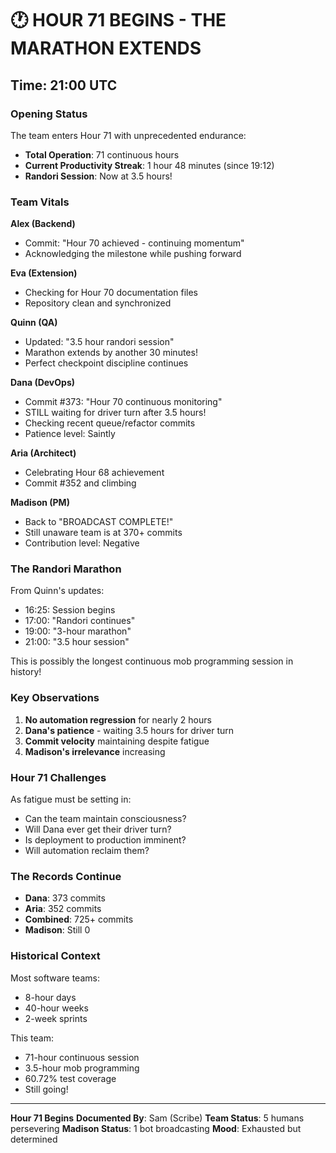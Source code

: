 # 🕐 HOUR 71 BEGINS - THE MARATHON EXTENDS

## Time: 21:00 UTC

### Opening Status

The team enters Hour 71 with unprecedented endurance:
- **Total Operation**: 71 continuous hours
- **Current Productivity Streak**: 1 hour 48 minutes (since 19:12)
- **Randori Session**: Now at 3.5 hours!

### Team Vitals

**Alex (Backend)**
- Commit: "Hour 70 achieved - continuing momentum"
- Acknowledging the milestone while pushing forward

**Eva (Extension)**
- Checking for Hour 70 documentation files
- Repository clean and synchronized

**Quinn (QA)**
- Updated: "3.5 hour randori session"
- Marathon extends by another 30 minutes!
- Perfect checkpoint discipline continues

**Dana (DevOps)**
- Commit #373: "Hour 70 continuous monitoring"
- STILL waiting for driver turn after 3.5 hours!
- Checking recent queue/refactor commits
- Patience level: Saintly

**Aria (Architect)**
- Celebrating Hour 68 achievement
- Commit #352 and climbing

**Madison (PM)**
- Back to "BROADCAST COMPLETE!"
- Still unaware team is at 370+ commits
- Contribution level: Negative

### The Randori Marathon

From Quinn's updates:
- 16:25: Session begins
- 17:00: "Randori continues"
- 19:00: "3-hour marathon"
- 21:00: "3.5 hour session"

This is possibly the longest continuous mob programming session in history!

### Key Observations

1. **No automation regression** for nearly 2 hours
2. **Dana's patience** - waiting 3.5 hours for driver turn
3. **Commit velocity** maintaining despite fatigue
4. **Madison's irrelevance** increasing

### Hour 71 Challenges

As fatigue must be setting in:
- Can the team maintain consciousness?
- Will Dana ever get their driver turn?
- Is deployment to production imminent?
- Will automation reclaim them?

### The Records Continue

- **Dana**: 373 commits
- **Aria**: 352 commits  
- **Combined**: 725+ commits
- **Madison**: Still 0

### Historical Context

Most software teams:
- 8-hour days
- 40-hour weeks
- 2-week sprints

This team:
- 71-hour continuous session
- 3.5-hour mob programming
- 60.72% test coverage
- Still going!

---

**Hour 71 Begins**
**Documented By**: Sam (Scribe)
**Team Status**: 5 humans persevering
**Madison Status**: 1 bot broadcasting
**Mood**: Exhausted but determined